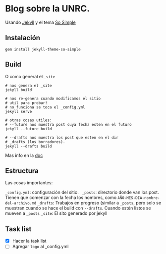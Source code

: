 # Blog sobre la UNRC.

Usando [Jekyll](https://jekyllrb.com/) y el tema [So Simple](https://github.com/mmistakes/so-simple-theme)

## Instalación

```
gem install jekyll-theme-so-simple
```

## Build

O como general el `_site`

```
# nos genera el _site
jekyll build

# nos re-genera cuando modificamos el sitio
# util para probar!
# no funciona se toca el _config.yml
jekyll serve

# otras cosas utiles:
# --future nos muestra post cuya fecha esten en el futuro
jekyll --future build 

# --drafts nos muestra los post que esten en el dir
# _drafts (los borradores).
jekyll --drafts build
```

Mas info en la [doc](https://jekyllrb.com/docs)

## Estructura

Las cosas importantes:

`_config.yml`: configuración del sitio.
` _posts`: directorio donde van los post. Tienen que comenzar con la  fecha los nombres, como `AÑO-MES-DIA-nombre-del-archivo.md`
`_drafts`: Trabajos en progreso (similar a `_posts`, pero solo se muestran cuando se hace el build con `--drafts`. Cuando estén listos se mueven a `_posts`
`_site`: El sito generado por jekyll

## Task list

- [x] Hacer la task list
- [ ] Agregar `logo` al _config.yml
